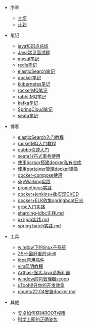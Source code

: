 * 序章
    * [介绍](foreword/介绍.md)
    * [计划](foreword/计划.md)

* 笔记
    * [java知识点总结](notes/java知识点总结.md)
    * [Java常见面试题](notes/java常见面试题.md)
    * [mysql笔记](/notes/mysql.md)
    * [redis笔记](/notes/redis.md)
    * [elasticSearch笔记](notes/elasticSearch学习笔记.md)
    * [docker笔记](/notes/docker.md)
    * [kubernetes笔记](notes/kubernates学习笔记.md)
    * [rockerMQ笔记](/notes/rocketMQ.md)
    * [rabbitMQ笔记](/notes/rabbitMQ.md)
    * [kafka笔记](/notes/kafka.md)
    * [SpringCloud笔记](notes/SpringCloud学习笔记.md)
    * [seata笔记](/notes/seata.md)

* 博客
    * [elasticSearch入门教程](/blog/elasticSearch入门教程.md)
    * [rocketMQ入门教程](/blog/rocketMQ入门教程.md)
    * [dubbo快速入门](/blog/dubbo快速入门)
    * [seata分布式事务使用](/blog/seata分布式事务使用.md)
    * [使用harbor搭建docker私有仓库](/blog/harbor教程.md)
    * [使用portainer管理docker镜像](/blog/portainer教程.md)
    * [docker-compose使用](/blog/docker-compose教程.md)
    * [skyWalking实践](/blog/skywalking%E5%AE%9E%E8%B7%B5.md)
    * [prometheus实践](/blog/prometheus%E5%AE%9E%E8%B7%B5.md)
    * [docker+jenkins+jib实现CI/CD](/blog/Jenkins实现自动化部署.md)
    * [docker+ELK收集springboot日志](/blog/elk实践.md)
    * [grpc入门实践](/blog/grpc入门实践.md)
    * [sharding-jdbc实践.md](/blog/sharding-jdbc实践.md)
    * [xxl-job实践.md](/blog/xxl-job实践.md)
    * [spring batch实践.md](blog/spring%20bacth%E5%AE%9E%E8%B7%B5.md)

* 工具
    * [window下的linux子系统](/tool/window下的linux子系统.md)
    * [ZSH-最好看的shell](/tool/最好看的shell.md)
    * [idea常用插件](/tool/idea常用插件.md)
    * [vim简明教程](/tool/vim简明教程.md)
    * [Arthas-强大Java诊断利器](/tool/强大的java诊断利器.md)
    * [window的包管理器scoop](/tool/window的包管理器.md)
    * [uTool提升你的开发效率](/tool/utool提升你的开发效率.md)
    * [ubuntu22.04安装docker.md](/tool/ubuntu22.04安装docker.md)

* 其他
    * [安卓如何获得ROOT权限](/other/安卓如何获得ROOT权限.md)
    * [科学上网的正确姿势](/other/科学上网的正确姿势.md)